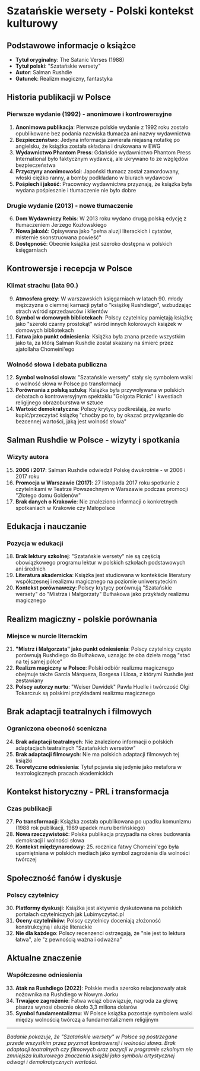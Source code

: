 # Szatańskie wersety - Polski kontekst kulturowy

## Podstawowe informacje o książce
- **Tytuł oryginalny**: The Satanic Verses (1988)
- **Tytuł polski**: "Szatańskie wersety"
- **Autor**: Salman Rushdie
- **Gatunek**: Realizm magiczny, fantastyka

## Historia publikacji w Polsce

### Pierwsze wydanie (1992) - anonimowe i kontrowersyjne
1. **Anonimowa publikacja**: Pierwsze polskie wydanie z 1992 roku zostało opublikowane bez podania nazwiska tłumacza ani nazwy wydawnictwa
2. **Bezpieczeństwo**: Jedyna informacja zawierała niejasną notatkę po angielsku, że książka została składana i drukowana w EWG
3. **Wydawnictwo Phantom Press**: Gdańskie wydawnictwo Phantom Press International było faktycznym wydawcą, ale ukrywano to ze względów bezpieczeństwa
4. **Przyczyny anonimowości**: Japoński tłumacz został zamordowany, włoski ciężko ranny, a bomby podkładano w biurach wydawców
5. **Pośpiech i jakość**: Pracownicy wydawnictwa przyznają, że książka była wydana pośpiesznie i tłumaczenie nie było dobre

### Drugie wydanie (2013) - nowe tłumaczenie
6. **Dom Wydawniczy Rebis**: W 2013 roku wydano drugą polską edycję z tłumaczeniem Jerzego Kozłowskiego
7. **Nowa jakość**: Opisywana jako "pełna aluzji literackich i cytatów, misternie skonstruowana powieść"
8. **Dostępność**: Obecnie książka jest szeroko dostępna w polskich księgarniach

## Kontrowersje i recepcja w Polsce

### Klimat strachu (lata 90.)
9. **Atmosfera grozy**: W warszawskich księgarniach w latach 90. młody mężczyzna o ciemnej karnacji pytał o "książkę Rushdiego", wzbudzając strach wśród sprzedawców i klientów
10. **Symbol w domowych bibliotekach**: Polscy czytelnicy pamiętają książkę jako "szeroki czarny prostokąt" wśród innych kolorowych książek w domowych bibliotekach
11. **Fatwa jako punkt odniesienia**: Książka była znana przede wszystkim jako ta, za którą Salman Rushdie został skazany na śmierć przez ajatollaha Chomeini'ego

### Wolność słowa i debata publiczna
12. **Symbol wolności słowa**: "Szatańskie wersety" stały się symbolem walki o wolność słowa w Polsce po transformacji
13. **Porównania z polską sztuką**: Książka była przywoływana w polskich debatach o kontrowersyjnym spektaklu "Golgota Picnic" i kwestiach religijnego obrazoburstwa w sztuce
14. **Wartość demokratyczna**: Polscy krytycy podkreślają, że warto kupić/przeczytać książkę "choćby po to, by okazać przywiązanie do bezcennej wartości, jaką jest wolność słowa"

## Salman Rushdie w Polsce - wizyty i spotkania

### Wizyty autora
15. **2006 i 2017**: Salman Rushdie odwiedził Polskę dwukrotnie - w 2006 i 2017 roku
16. **Promocja w Warszawie (2017)**: 27 listopada 2017 roku spotkanie z czytelnikami w Teatrze Powszechnym w Warszawie podczas promocji "Złotego domu Goldenów"
17. **Brak danych o Krakowie**: Nie znaleziono informacji o konkretnych spotkaniach w Krakowie czy Małopolsce

## Edukacja i nauczanie

### Pozycja w edukacji
18. **Brak lektury szkolnej**: "Szatańskie wersety" nie są częścią obowiązkowego programu lektur w polskich szkołach podstawowych ani średnich
19. **Literatura akademicka**: Książka jest studiowana w kontekście literatury współczesnej i realizmu magicznego na poziomie uniwersyteckim
20. **Kontekst porównawczy**: Polscy krytycy porównują "Szatańskie wersety" do "Mistrza i Małgorzaty" Bułhakowa jako przykłady realizmu magicznego

## Realizm magiczny - polskie porównania

### Miejsce w nurcie literackim
21. **"Mistrz i Małgorzata" jako punkt odniesienia**: Polscy czytelnicy często porównują Rushdiego do Bułhakowa, uznając że oba dzieła mogą "stać na tej samej półce"
22. **Realizm magiczny w Polsce**: Polski odbiór realizmu magicznego obejmuje także García Márqueza, Borgesa i Llosa, z którymi Rushdie jest zestawiany
23. **Polscy autorzy nurtu**: "Weiser Dawidek" Pawła Huelle i twórczość Olgi Tokarczuk są polskimi przykładami realizmu magicznego

## Brak adaptacji teatralnych i filmowych

### Ograniczona obecność sceniczna
24. **Brak adaptacji teatralnych**: Nie znaleziono informacji o polskich adaptacjach teatralnych "Szatańskich wersetów"
25. **Brak adaptacji filmowych**: Nie ma polskich adaptacji filmowych tej książki
26. **Teoretyczne odniesienia**: Tytuł pojawia się jedynie jako metafora w teatrologicznych pracach akademickich

## Kontekst historyczny - PRL i transformacja

### Czas publikacji
27. **Po transformacji**: Książka została opublikowana po upadku komunizmu (1988 rok publikacji, 1989 upadek muru berlińskiego)
28. **Nowa rzeczywistość**: Polska publikacja przypadła na okres budowania demokracji i wolności słowa
29. **Kontekst międzynarodowy**: 25. rocznica fatwy Chomeini'ego była upamiętniana w polskich mediach jako symbol zagrożenia dla wolności twórczej

## Społeczność fanów i dyskusje

### Polscy czytelnicy
30. **Platformy dyskusji**: Książka jest aktywnie dyskutowana na polskich portalach czytelniczych jak Lubimyczytać.pl
31. **Oceny czytelników**: Polscy czytelnicy doceniają złożoność konstrukcyjną i aluzje literackie
32. **Nie dla każdego**: Polscy recenzenci ostrzegają, że "nie jest to lektura łatwa", ale "z pewnością ważna i odważna"

## Aktualne znaczenie

### Współczesne odniesienia
33. **Atak na Rushdiego (2022)**: Polskie media szeroko relacjonowały atak nożownika na Rushdiego w Nowym Jorku
34. **Trwające zagrożenie**: Fatwa wciąż obowiązuje, nagroda za głowę pisarza wynosi obecnie około 3,3 miliona dolarów
35. **Symbol fundamentalizmu**: W Polsce książka pozostaje symbolem walki między wolnością twórczą a fundamentalizmem religijnym

---

*Badanie pokazuje, że "Szatańskie wersety" w Polsce są postrzegane przede wszystkim przez pryzmat kontrowersji i wolności słowa. Brak adaptacji teatralnych czy filmowych oraz pozycji w programie szkolnym nie zmniejsza kulturowego znaczenia książki jako symbolu artystycznej odwagi i demokratycznych wartości.*